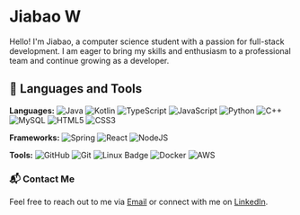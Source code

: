 # Jiabao W
Hello! I'm Jiabao, a computer science student with a passion for full-stack development. I am eager to bring my skills and enthusiasm to a professional team and continue growing as a developer.

## 🧰 Languages and Tools

**Languages:**
![Java](https://img.shields.io/badge/-Java-%232c3e50?style=flat-square&logo=java)
![Kotlin](https://img.shields.io/badge/Kotlin-0095D5?style=flat-square&logo=kotlin&logoColor=white)
![TypeScript](https://img.shields.io/badge/-TypeScript-007ACC?style=flat-square&logo=typescript&logoColor=white)
![JavaScript](https://img.shields.io/badge/-JavaScript-%23F7DF1C?style=flat-square&logo=javascript&logoColor=000000&labelColor=%23F7DF1C&color=%23FFCE5A)
![Python](https://img.shields.io/badge/-python-%23F7DF1C?style=flat-square&logo=python&labelColor=0D1117)
![C++](https://img.shields.io/badge/-C++-%232c3e50?style=flat-square&logo=cplusplus)
![MySQL](https://img.shields.io/badge/-mysql-007ACC?style=flat-square&logo=mysql&labelColor=0D1117)
![HTML5](https://img.shields.io/badge/-HTML5-%23E44D27?style=flat-square&logo=html5&logoColor=ffffff)
![CSS3](https://img.shields.io/badge/-CSS3-%231572B6?style=flat-square&logo=css3)

**Frameworks:**
![Spring](https://img.shields.io/badge/Spring-6DB33F?style=flat-square&logo=spring&logoColor=white)
![React](https://img.shields.io/badge/-React-%23282C34?style=flat-square&logo=react)
![NodeJS](https://img.shields.io/badge/-Node.js-%232E8B57?style=flat-square&logo=nodedotjs&labelColor=0D1117)

**Tools:**
![GitHub](https://img.shields.io/badge/-GitHub-0D1117?style=flat-square&logo=github&labelColor=0D1117)
![Git](https://img.shields.io/badge/-Git-%23F05032?style=flat-square&logo=git&logoColor=%23ffffff)
![Linux Badge](https://img.shields.io/badge/Linux-FCC624?logo=linux&logoColor=000&style=flat)
![Docker](https://img.shields.io/badge/-Docker-%23282C34?&logo=Docker)
![AWS](https://img.shields.io/badge/-AWS-%23282C34?&logo=Amazon-AWS)


### 📬 Contact Me
Feel free to reach out to me via [Email](mailto:jiabaowenwendy@gmail.com) or connect with me on [LinkedIn](https://www.linkedin.com/in/jiabaowen/).













